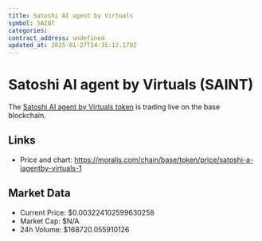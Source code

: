 ```yaml
---
title: Satoshi AI agent by Virtuals
symbol: SAINT
categories: 
contract_address: undefined
updated_at: 2025-01-27T14:35:12.179Z
---
```


# Satoshi AI agent by Virtuals (SAINT)
The [Satoshi AI agent by Virtuals token](https://moralis.com/chain/base/token/price/satoshi-a-iagentby-virtuals-1) is trading live on the base blockchain.

## Links
- Price and chart: https://moralis.com/chain/base/token/price/satoshi-a-iagentby-virtuals-1

## Market Data
- Current Price: $0.003224102599630258
- Market Cap: $N/A
- 24h Volume: $168720.055910126
